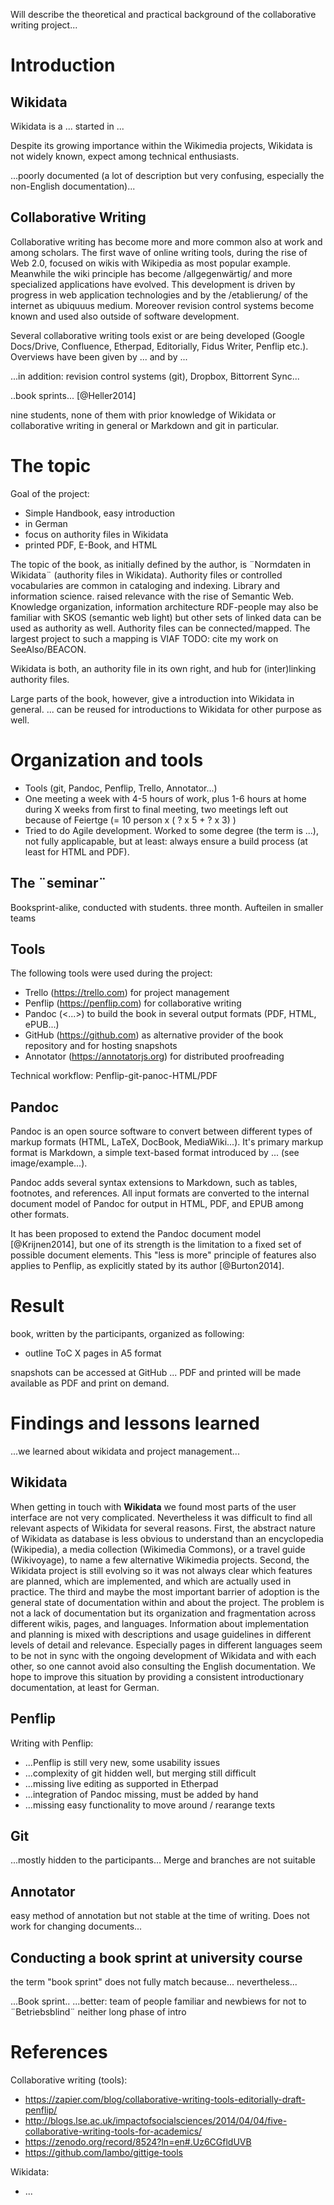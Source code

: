
Will describe the theoretical and practical background of the collaborative writing project...

# Introduction

## Wikidata

Wikidata is a ... started in ...

Despite its growing importance within the Wikimedia projects, Wikidata is not widely known, expect among technical enthusiasts. 

...poorly documented (a lot of description but very confusing, especially the non-English documentation)...

## Collaborative Writing

Collaborative writing has become more and more common also at work and among scholars. The first wave of online writing tools, during the rise of Web 2.0, focused on wikis with Wikipedia as most popular example. Meanwhile the wiki principle has become /allgegenwärtig/ and more specialized applications have evolved.
This development is driven by progress in web application technologies and by the /etablierung/ of the internet as ubiquuus medium. Moreover revision control systems become known and used also outside of software development.

Several collaborative writing tools exist or are being developed (Google Docs/Drive, Confluence, Etherpad, Editorially, Fidus Writer, Penflip etc.). Overviews have been given by ... and by ...

...in addition: revision control systems (git), Dropbox, Bittorrent Sync...

..book sprints...
[@Heller2014]

nine students, none of them with prior knowledge of Wikidata or collaborative writing in general or Markdown and git in particular.

# The topic

Goal of the project:
* Simple Handbook, easy introduction
* in German
* focus on authority files in Wikidata
* printed PDF, E-Book, and HTML

The topic of the book, as initially defined by the author, is ¨Normdaten in Wikidata¨ (authority files in Wikidata). Authority files or controlled vocabularies are common in cataloging and indexing.
Library and information science. raised relevance with the rise of Semantic Web.
Knowledge organization, information architecture RDF-people may also be familiar with SKOS (semantic web light) but other sets of linked data can be used as authority as well.
Authority files can be connected/mapped. The largest project to such a mapping is VIAF
TODO: cite my work on SeeAlso/BEACON.

Wikidata is both, an authority file in its own right, and hub for (inter)linking authority files.

Large parts of the book, however, give a introduction into Wikidata in general. ... can be reused for introductions to Wikidata for other purpose as well.

# Organization and tools

* Tools (git, Pandoc, Penflip, Trello, Annotator...)
* One meeting a week with 4-5 hours of work, plus 1-6 hours at home during X weeks from first to final meeting, two meetings left out because of Feiertge (= 10 person x ( ? x 5 + ? x 3) )
* Tried to do Agile development. Worked to some degree (the term is ...), not fully applicapable, but at least: always ensure a build process (at least for HTML and PDF).

## The ¨seminar¨
Booksprint-alike, conducted with students.
three month.
Aufteilen in smaller teams

## Tools
The following tools were used during the project:

* Trello (<https://trello.com>) for project management
* Penflip (<https://penflip.com>) for collaborative writing
* Pandoc (<...>) to build the book in several output formats (PDF, HTML, ePUB...)
* GitHub (<https://github.com>) as alternative provider of the book repository and for hosting snapshots
* Annotator (<https://annotatorjs.org>) for distributed proofreading  

Technical workflow: Penflip-git-panoc-HTML/PDF

## Pandoc

Pandoc is an open source software to convert between different types of markup formats (HTML, LaTeX, DocBook, MediaWiki...). It's primary markup format is Markdown, a simple text-based format introduced by ... (see image/example...).

Pandoc adds several syntax extensions to Markdown, such as tables, footnotes, and references. All input formats are converted to the internal document model of Pandoc for output in HTML, PDF, and EPUB among other formats.

It has been proposed to extend the Pandoc document model [@Krijnen2014], but one of its strength is the limitation to a fixed set of possible document elements. This "less is more" principle of features also applies to Penflip, as explicitly stated by its author [@Burton2014].

# Result

book, written by the participants, organized as following:
* outline ToC
X pages in A5 format

snapshots can be accessed at GitHub ...
PDF and printed will be made available as PDF and print on demand.

# Findings and lessons learned

...we learned about wikidata and project management...

## Wikidata

When getting in touch with **Wikidata** we found most parts of the user interface are not very complicated. Nevertheless it was difficult to find all relevant aspects of Wikidata for several reasons. First, the abstract nature of Wikidata as database is less obvious to understand than an encyclopedia (Wikipedia), a media collection (Wikimedia Commons), or a travel guide (Wikivoyage), to name a few alternative Wikimedia projects. Second, the Wikidata project is still evolving so it was not always clear which features are planned, which are implemented, and which are actually used in practice. The third and maybe the most important barrier of adoption is the general state of documentation within and about the project. The problem is not a lack of documentation but its organization and fragmentation across different wikis, pages, and languages. Information about implementation and planning is mixed with descriptions and usage guidelines in different levels of detail and relevance. Especially pages in different languages seem to be not in sync with the ongoing development of Wikidata and with each other, so one cannot avoid also consulting the English documentation. We hope to improve this situation by providing a consistent introductionary documentation, at least for German.

## Penflip

Writing with Penflip:

* ...Penflip is still very new, some usability issues
* ...complexity of git hidden well, but merging still difficult
* ...missing live editing as supported in Etherpad
* ...integration of Pandoc missing, must be added by hand
* ...missing easy functionality to move around / rearange texts

## Git

...mostly hidden to the participants... Merge and branches are not suitable

## Annotator

easy method of annotation but not stable at the time of writing. Does not work for changing documents...

## Conducting a book sprint at university course

the term "book sprint" does not fully match because...
nevertheless...

...Book sprint..
...better: team of people familiar and newbiews for not to ¨Betriebsblind¨ neither long phase of intro


# References

Collaborative writing (tools):
* https://zapier.com/blog/collaborative-writing-tools-editorially-draft-penflip/
* http://blogs.lse.ac.uk/impactofsocialsciences/2014/04/04/five-collaborative-writing-tools-for-academics/
* https://zenodo.org/record/8524?ln=en#.Uz6CGfldUVB
* https://github.com/lambo/gittige-tools

Wikidata:
* ...